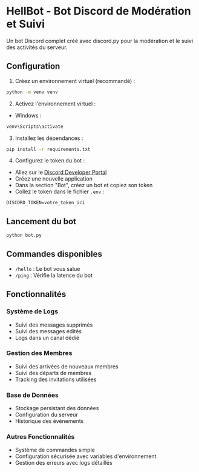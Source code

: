 # HellBot - Bot Discord de Modération et Suivi

Un bot Discord complet créé avec discord.py pour la modération et le suivi des activités du serveur.

## Configuration

1. Créez un environnement virtuel (recommandé) :
```bash
python -m venv venv
```

2. Activez l'environnement virtuel :
- Windows :
```bash
venv\Scripts\activate
```

3. Installez les dépendances :
```bash
pip install -r requirements.txt
```

4. Configurez le token du bot :
- Allez sur le [Discord Developer Portal](https://discord.com/developers/applications)
- Créez une nouvelle application
- Dans la section "Bot", créez un bot et copiez son token
- Collez le token dans le fichier `.env` :
```
DISCORD_TOKEN=votre_token_ici
```

## Lancement du bot

```bash
python bot.py
```

## Commandes disponibles

- `/hello` : Le bot vous salue
- `/ping` : Vérifie la latence du bot

## Fonctionnalités

### Système de Logs
- Suivi des messages supprimés
- Suivi des messages édités
- Logs dans un canal dédié

### Gestion des Membres
- Suivi des arrivées de nouveaux membres
- Suivi des départs de membres
- Tracking des invitations utilisées

### Base de Données
- Stockage persistant des données
- Configuration du serveur
- Historique des événements

### Autres Fonctionnalités
- Système de commandes simple
- Configuration sécurisée avec variables d'environnement
- Gestion des erreurs avec logs détaillés

